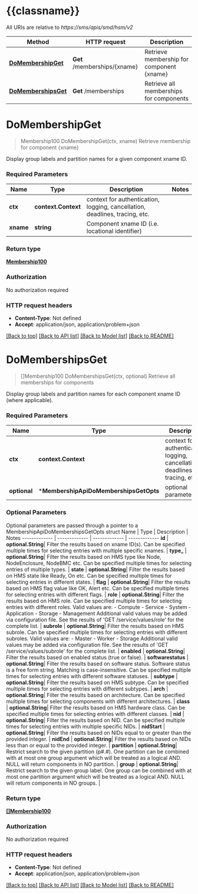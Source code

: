 # {{classname}}

All URIs are relative to *https://sms/apis/smd/hsm/v2*

Method | HTTP request | Description
------------- | ------------- | -------------
[**DoMembershipGet**](MembershipApi.md#DoMembershipGet) | **Get** /memberships/{xname} | Retrieve membership for component {xname}
[**DoMembershipsGet**](MembershipApi.md#DoMembershipsGet) | **Get** /memberships | Retrieve all memberships for components

# **DoMembershipGet**
> Membership100 DoMembershipGet(ctx, xname)
Retrieve membership for component {xname}

Display group labels and partition names for a given component xname ID.

### Required Parameters

Name | Type | Description  | Notes
------------- | ------------- | ------------- | -------------
 **ctx** | **context.Context** | context for authentication, logging, cancellation, deadlines, tracing, etc.
  **xname** | **string**| Component xname ID (i.e. locational identifier) | 

### Return type

[**Membership100**](Membership.1.0.0.md)

### Authorization

No authorization required

### HTTP request headers

 - **Content-Type**: Not defined
 - **Accept**: application/json, application/problem+json

[[Back to top]](#) [[Back to API list]](../README.md#documentation-for-api-endpoints) [[Back to Model list]](../README.md#documentation-for-models) [[Back to README]](../README.md)

# **DoMembershipsGet**
> []Membership100 DoMembershipsGet(ctx, optional)
Retrieve all memberships for components

Display group labels and partition names for each component xname ID (where applicable).

### Required Parameters

Name | Type | Description  | Notes
------------- | ------------- | ------------- | -------------
 **ctx** | **context.Context** | context for authentication, logging, cancellation, deadlines, tracing, etc.
 **optional** | ***MembershipApiDoMembershipsGetOpts** | optional parameters | nil if no parameters

### Optional Parameters
Optional parameters are passed through a pointer to a MembershipApiDoMembershipsGetOpts struct
Name | Type | Description  | Notes
------------- | ------------- | ------------- | -------------
 **id** | **optional.String**| Filter the results based on xname ID(s). Can be specified multiple times for selecting entries with multiple specific xnames. | 
 **type_** | **optional.String**| Filter the results based on HMS type like Node, NodeEnclosure, NodeBMC etc. Can be specified multiple times for selecting entries of multiple types. | 
 **state** | **optional.String**| Filter the results based on HMS state like Ready, On etc. Can be specified multiple times for selecting entries in different states. | 
 **flag** | **optional.String**| Filter the results based on HMS flag value like OK, Alert etc. Can be specified multiple times for selecting entries with different flags. | 
 **role** | **optional.String**| Filter the results based on HMS role. Can be specified multiple times for selecting entries with different roles. Valid values are: - Compute - Service - System - Application - Storage - Management Additional valid values may be added via configuration file. See the results of &#x27;GET /service/values/role&#x27; for the complete list. | 
 **subrole** | **optional.String**| Filter the results based on HMS subrole. Can be specified multiple times for selecting entries with different subroles. Valid values are: - Master - Worker - Storage Additional valid values may be added via configuration file. See the results of &#x27;GET /service/values/subrole&#x27; for the complete list. | 
 **enabled** | **optional.String**| Filter the results based on enabled status (true or false). | 
 **softwarestatus** | **optional.String**| Filter the results based on software status. Software status is a free form string. Matching is case-insensitive. Can be specified multiple times for selecting entries with different software statuses. | 
 **subtype** | **optional.String**| Filter the results based on HMS subtype. Can be specified multiple times for selecting entries with different subtypes. | 
 **arch** | **optional.String**| Filter the results based on architecture. Can be specified multiple times for selecting components with different architectures. | 
 **class** | **optional.String**| Filter the results based on HMS hardware class. Can be specified multiple times for selecting entries with different classes. | 
 **nid** | **optional.String**| Filter the results based on NID. Can be specified multiple times for selecting entries with multiple specific NIDs. | 
 **nidStart** | **optional.String**| Filter the results based on NIDs equal to or greater than the provided integer. | 
 **nidEnd** | **optional.String**| Filter the results based on NIDs less than or equal to the provided integer. | 
 **partition** | **optional.String**| Restrict search to the given partition (p#.#). One partition can be combined with at most one group argument which will be treated as a logical AND. NULL will return components in NO partition. | 
 **group** | **optional.String**| Restrict search to the given group label. One group can be combined with at most one partition argument which will be treated as a logical AND. NULL will return components in NO groups. | 

### Return type

[**[]Membership100**](Membership.1.0.0.md)

### Authorization

No authorization required

### HTTP request headers

 - **Content-Type**: Not defined
 - **Accept**: application/json, application/problem+json

[[Back to top]](#) [[Back to API list]](../README.md#documentation-for-api-endpoints) [[Back to Model list]](../README.md#documentation-for-models) [[Back to README]](../README.md)

